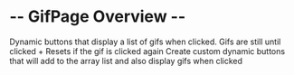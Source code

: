 # -- GifPage Overview -- #

Dynamic buttons that display a list of gifs when clicked.
Gifs are still until clicked + Resets if the gif is clicked again
Create custom dynamic buttons that will add to the array list and also display gifs when clicked
